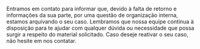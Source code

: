 Entramos em contato para informar que, devido à falta de retorno e informações da sua parte, por uma questão de organização interna, estamos arquivando o seu caso. 
Lembramos que nossa equipe continua à disposição para te ajudar com qualquer dúvida ou necessidade que possa surgir a respeito do material solicitado. Caso deseje reativar o seu caso, não hesite em nos contatar.
